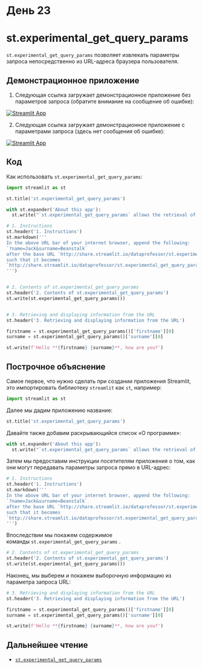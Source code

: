 # День 23

# **st.experimental_get_query_params**

`st.experimental_get_query_params` позволяет извлекать параметры запроса непосредственно из URL-адреса браузера пользователя.

## **Демонстрационное приложение**

1. Следующая ссылка загружает демонстрационное приложение без параметров запроса (обратите внимание на сообщение об ошибке):

[![Streamlit App](https://static.streamlit.io/badges/streamlit_badge_black_white.svg)](https://share.streamlit.io/dataprofessor/st.experimental_get_query_params/)

2. Следующая ссылка загружает демонстрационное приложение с параметрами запроса (здесь нет сообщения об ошибке):

[![Streamlit App](https://static.streamlit.io/badges/streamlit_badge_black_white.svg)](http://share.streamlit.io/dataprofessor/st.experimental_get_query_params/?firstname=Jack&surname=Beanstalk)

## **Код**

Как использовать `st.experimental_get_query_params`:

```python
import streamlit as st

st.title('st.experimental_get_query_params')

with st.expander('About this app'):
  st.write("`st.experimental_get_query_params` allows the retrieval of query parameters directly from the URL of the user's browser.")

# 1. Instructions
st.header('1. Instructions')
st.markdown('''
In the above URL bar of your internet browser, append the following:
`?name=Jack&surname=Beanstalk`
after the base URL `http://share.streamlit.io/dataprofessor/st.experimental_get_query_params/`
such that it becomes 
`http://share.streamlit.io/dataprofessor/st.experimental_get_query_params/?firstname=Jack&surname=Beanstalk`
''')


# 2. Contents of st.experimental_get_query_params
st.header('2. Contents of st.experimental_get_query_params')
st.write(st.experimental_get_query_params())


# 3. Retrieving and displaying information from the URL
st.header('3. Retrieving and displaying information from the URL')

firstname = st.experimental_get_query_params()['firstname'][0]
surname = st.experimental_get_query_params()['surname'][0]

st.write(f'Hello **{firstname} {surname}**, how are you?')
```

## **Построчное объяснение**

Самое первое, что нужно сделать при создании приложения Streamlit, это импортировать библиотеку `streamlit` как `st`, например:
```python
import streamlit as st
```

Далее мы дадим приложению название:
```python
st.title('st.experimental_get_query_params')
```

Давайте также добавим раскрывающийся список «О программе»:

```python
with st.expander('About this app'):
  st.write("`st.experimental_get_query_params` allows the retrieval of query parameters directly from the URL of the user's browser.")
```

Затем мы предоставим инструкции посетителям приложения о том, как они могут передавать параметры запроса прямо в URL-адрес:

```python
# 1. Instructions
st.header('1. Instructions')
st.markdown('''
In the above URL bar of your internet browser, append the following:
`?name=Jack&surname=Beanstalk`
after the base URL `http://share.streamlit.io/dataprofessor/st.experimental_get_query_params/`
such that it becomes 
`http://share.streamlit.io/dataprofessor/st.experimental_get_query_params/?firstname=Jack&surname=Beanstalk`
''')
```

Впоследствии мы покажем содержимое команды `st.experimental_get_query_params` .
```python
# 2. Contents of st.experimental_get_query_params
st.header('2. Contents of st.experimental_get_query_params')
st.write(st.experimental_get_query_params())
```

Наконец, мы выберем и покажем выборочную информацию из параметра запроса URL:
```python
# 3. Retrieving and displaying information from the URL
st.header('3. Retrieving and displaying information from the URL')

firstname = st.experimental_get_query_params()['firstname'][0]
surname = st.experimental_get_query_params()['surname'][0]

st.write(f'Hello **{firstname} {surname}**, how are you?')
```

## **Дальнейшее чтение**

- [`st.experimental_get_query_params`](https://docs.streamlit.io/library/api-reference/utilities/st.experimental_get_query_params)

